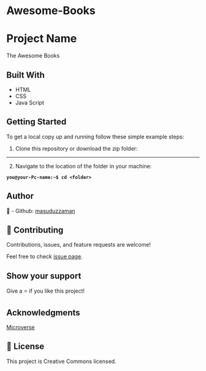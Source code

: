 # Awesome-Books
# Project Name
The Awesome Books

## Built With
- HTML
- CSS
- Java Script

## Getting Started

To get a local copy up and running follow these simple example steps:

1. Clone this repository or download the zip folder:

** **

2. Navigate to the location of the folder in your machine:

**``you@your-Pc-name:~$ cd <folder>``**

## Author
👤 - Github: [masuduzzaman](https://github.com/Masuduzzaman811)

## 🤝 Contributing
Contributions, issues, and feature requests are welcome!

Feel free to check [issue page]().

## Show your support
Give a ⭐️ if you like this project!

## Acknowledgments
[Microverse](https://bit.ly/MicroverseTN)

## 📝 License
This project is Creative Commons licensed.

